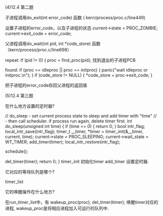 (4)12.4 第二题

子进程调用do_exit(int error_code) 函数 ( kern/process/proc.c/line449)
 
设置子进程的error_code，以及子进程的状态
current->state = PROC_ZOMBIE;
current->exit_code = error_code;
 
父进程调用do_wait(int pid, int *code_store) 函数（kern/process/proc.c/line698）
 
repeat:
 if (pid != 0) {
        proc = find_proc(pid);
找到退出的子进程PCB
 
found:
    if (proc == idleproc || proc == initproc) {
        panic("wait idleproc or initproc.\n");
    }
    if (code_store != NULL) {
        *code_store = proc->exit_code;
    }
 
把子进程的error_code存回父进程的返回值

(5)12.4 第三题

在什么地方设置的定时器?

// do_sleep - set current process state to sleep and add timer with "time" 
// - then call scheduler. if process run again, delete timer first. 
int do_sleep(unsigned int time) { 
if (time == 0) { return 0; 
} 
bool intr_flag; 
local_intr_save(intr_flag); 
timer_t __timer, 
*timer = timer_init(&__timer, current, time); 
current->state = PROC_SLEEPING; 
current->wait_state = WT_TIMER; 
add_timer(timer); 
local_intr_restore(intr_flag);

schedule();

del_timer(timer);
return 0;
} timer_init 初始化timer add_timer 设置定时器.

它对应的等待队列是哪个?

timer_list

它的唤醒操作在什么地方?

在run_timer_list中，有 wakeup_proc(proc); del_timer(timer); 唤醒timer对应的进程, wakeup_proc是将相应进程加入可运行的队列中.
